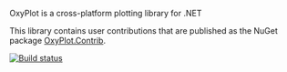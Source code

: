 OxyPlot is a cross-platform plotting library for .NET

This library contains user contributions that are published as the NuGet package [OxyPlot.Contrib](https://www.nuget.org/packages/OxyPlot.Contrib).

[![Build status](https://img.shields.io/appveyor/ci/objorke/oxyplot-contrib.svg)](https://ci.appveyor.com/project/objorke/oxyplot-contrib)
